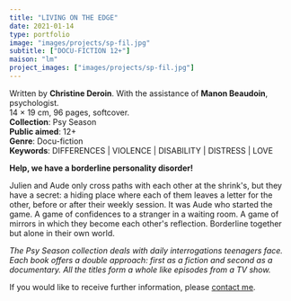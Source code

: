 ```yaml
---
title: "LIVING ON THE EDGE"
date: 2021-01-14
type: portfolio
image: "images/projects/sp-fil.jpg"
subtitle: ["DOCU-FICTION 12+"]
maison: "lm"
project_images: ["images/projects/sp-fil.jpg"]
---
```


Written by **Christine Deroin**.
With the assistance of **Manon Beaudoin**, psychologist.   
14 × 19 cm, 96 pages, softcover.   
**Collection**: Psy Season   
**Public aimed**: 12+   
**Genre**: Docu-fiction      
**Keywords**: DIFFERENCES | VIOLENCE | DISABILITY | DISTRESS | LOVE        

 
**Help, we have a borderline personality disorder!**

Julien and Aude only cross paths with each other at the shrink's, but they have a secret: a hiding place where each of them leaves a letter for the other, before or after their weekly session. It was Aude who started the game. A game of confidences to a stranger in a waiting room. A game of mirrors in which they become each other's reflection. Borderline together but alone in their own world.    




*The Psy Season collection deals with daily interrogations teenagers face. Each book offers a double approach: first as a fiction and second as a documentary. All the titles form a whole like episodes from a TV show.*






If you would like to receive further information, please [contact me](mailto:melanie.guillaumin.edition@gmail.com).


